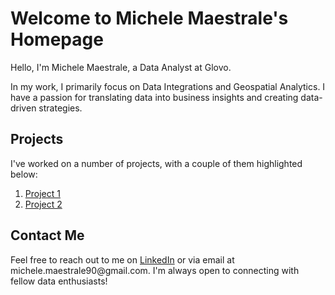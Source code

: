 # Welcome to Michele Maestrale's Homepage

Hello, I'm Michele Maestrale, a Data Analyst at Glovo.

In my work, I primarily focus on Data Integrations and Geospatial Analytics. I have a passion for translating data into business insights and creating data-driven strategies.

## Projects

I've worked on a number of projects, with a couple of them highlighted below:

1. [Project 1](https://github.com/your_username/IBM-Django-Application-Development)
2. [Project 2](https://github.com/your_username/[Project2Link])

## Contact Me

Feel free to reach out to me on [LinkedIn]([https://www.linkedin.com/in/your-linkedin-profile](https://www.linkedin.com/in/michele-maestrale-3250b681/)) or via email at michele.maestrale90@gmail.com. I'm always open to connecting with fellow data enthusiasts!

